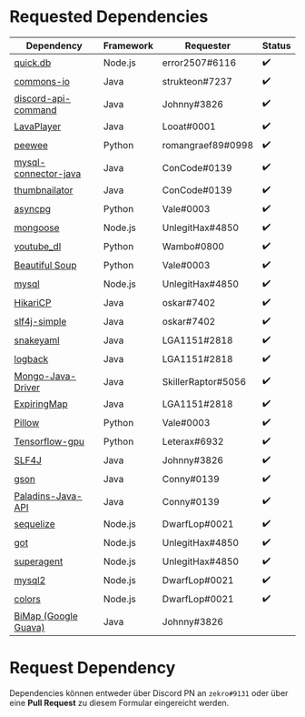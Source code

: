 # Requested Dependencies


| Dependency | Framework | Requester | Status |
|------------|-----------|-----------|--------|
| [quick.db](https://www.npmjs.com/package/quick.db)   | Node.js   | error2507#6116 | ✔️ |
| [commons-io](https://commons.apache.org/proper/commons-io/) | Java      | strukteon#7237 | ✔️ | 
| [discord-api-command](https://github.com/JohnnyJayJay/discord-api-command) | Java | Johnny#3826 | ✔️ |
| [LavaPlayer](https://github.com/sedmelluq/lavaplayer) | Java | Looat#0001 | ✔️ 
| [peewee](https://pypi.org/project/peewee/) | Python | romangraef89#0998 | ✔️ 
| [mysql-connector-java](https://mvnrepository.com/artifact/mysql/mysql-connector-java) | Java | ConCode#0139 | ✔️ 
| [thumbnailator](https://mvnrepository.com/artifact/net.coobird/thumbnailator) | Java | ConCode#0139 | ✔️
| [asyncpg](https://github.com/MagicStack/asyncpg) | Python | Vale#0003 | ✔️
| [mongoose](https://github.com/Automattic/mongoose) | Node.js | UnlegitHax#4850 | ✔️
| [youtube_dl](https://github.com/rg3/youtube-dl) | Python | Wambo#0800 | ✔️
| [Beautiful Soup](https://github.com/waylan/beautifulsoup) | Python | Vale#0003 | ✔️
| [mysql](https://github.com/mysqljs/mysql) | Node.js | UnlegitHax#4850 | ✔️
| [HikariCP](https://github.com/brettwooldridge/HikariCP) | Java | oskar#7402 | ✔️
| [slf4j-simple](https://mvnrepository.com/artifact/org.slf4j/slf4j-simple) | Java | oskar#7402 | ✔️
| [snakeyaml](https://bitbucket.org/asomov/snakeyaml/src/default/) | Java | LGA1151#2818 | ✔️ 
| [logback](https://github.com/qos-ch/logback) | Java | LGA1151#2818 | ✔️ 
| [Mongo-Java-Driver](https://mvnrepository.com/artifact/org.mongodb/mongo-java-driver) | Java | SkillerRaptor#5056 | ✔️
| [ExpiringMap](https://github.com/jhalterman/expiringmap) | Java | LGA1151#2818 | ✔️ 
| [Pillow](https://github.com/python-pillow/Pillow) | Python | Vale#0003 | ✔️ 
| [Tensorflow-gpu](https://www.tensorflow.org) | Python | Leterax#6932 | ✔️ 
| [SLF4J](https://www.slf4j.org/) | Java | Johnny#3826 | ✔️ 
| [gson](https://github.com/google/gson) | Java | Conny#0139 | ✔️ 
| [Paladins-Java-API](https://github.com/HeyZeer0/Paladins-Java-API) | Java | Conny#0139 | ✔️ 
| [sequelize](https://github.com/sequelize/sequelize) | Node.js | DwarfLop#0021 | ✔️ 
| [got](https://github.com/sindresorhus/got) | Node.js | UnlegitHax#4850 | ✔️ 
| [superagent](https://github.com/visionmedia/superagent) | Node.js | UnlegitHax#4850 | ✔️ 
| [mysql2](https://github.com/sidorares/node-mysql2/) | Node.js | DwarfLop#0021 | ✔️ 
| [colors](http://npmjs.com/package/colors) | Node.js | DwarfLop#0021 | ✔️ 
| [BiMap (Google Guava)](https://github.com/google/guava/blob/master/guava/src/com/google/common/collect) | Java | Johnny#3826

# Request Dependency

Dependencies können entweder über Discord PN an `zekro#9131` oder über eine **Pull Request** zu diesem Formular eingereicht werden.
